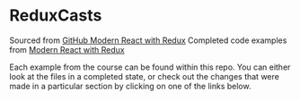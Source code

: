 # ReduxCasts

Sourced from [GitHub Modern React with Redux](https://github.com/StephenGrider/ReduxCasts)
Completed code examples from [Modern React with Redux](https://udemy.com/react-redux)

Each example from the course can be found within this repo. You can either look at the files in a completed state, or check out the changes that were made in a particular section by clicking on one of the links below.
